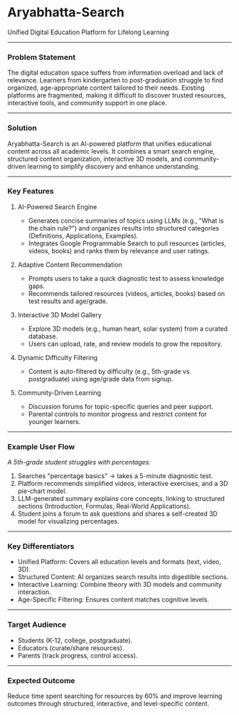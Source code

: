 # Aryabhatta-Search 

Unified Digital Education Platform for Lifelong Learning

---

### Problem Statement  
The digital education space suffers from information overload and lack of relevance. Learners from kindergarten to post-graduation struggle to find organized, age-appropriate content tailored to their needs. Existing platforms are fragmented, making it difficult to discover trusted resources, interactive tools, and community support in one place.  

---

### Solution  
Aryabhatta-Search is an AI-powered platform that unifies educational content across all academic levels. It combines a smart search engine, structured content organization, interactive 3D models, and community-driven learning to simplify discovery and enhance understanding.  

---

### Key Features  
1. AI-Powered Search Engine  
   - Generates concise summaries of topics using LLMs (e.g., "What is the chain rule?") and organizes results into structured categories (Definitions, Applications, Examples).  
   - Integrates Google Programmable Search to pull resources (articles, videos, books) and ranks them by relevance and user ratings.  

2. Adaptive Content Recommendation  
   - Prompts users to take a quick diagnostic test to assess knowledge gaps.  
   - Recommends tailored resources (videos, articles, books) based on test results and age/grade.  

3. Interactive 3D Model Gallery  
   - Explore 3D models (e.g., human heart, solar system) from a curated database.  
   - Users can upload, rate, and review models to grow the repository.  

4. Dynamic Difficulty Filtering  
   - Content is auto-filtered by difficulty (e.g., 5th-grade vs. postgraduate) using age/grade data from signup.  

5. Community-Driven Learning  
   - Discussion forums for topic-specific queries and peer support.  
   - Parental controls to monitor progress and restrict content for younger learners.  

---

### Example User Flow  
*A 5th-grade student struggles with percentages:* 
1. Searches "percentage basics" → takes a 5-minute diagnostic test.  
2. Platform recommends simplified videos, interactive exercises, and a 3D pie-chart model.  
3. LLM-generated summary explains core concepts, linking to structured sections (Introduction, Formulas, Real-World Applications).  
4. Student joins a forum to ask questions and shares a self-created 3D model for visualizing percentages.  

---

### Key Differentiators  
- Unified Platform: Covers all education levels and formats (text, video, 3D).  
- Structured Content: AI organizes search results into digestible sections.  
- Interactive Learning: Combine theory with 3D models and community interaction.  
- Age-Specific Filtering: Ensures content matches cognitive levels.  

---

### Target Audience  
- Students (K-12, college, postgraduate).  
- Educators (curate/share resources).  
- Parents (track progress, control access).  

---

### Expected Outcome  
Reduce time spent searching for resources by 60% and improve learning outcomes through structured, interactive, and level-specific content.  
